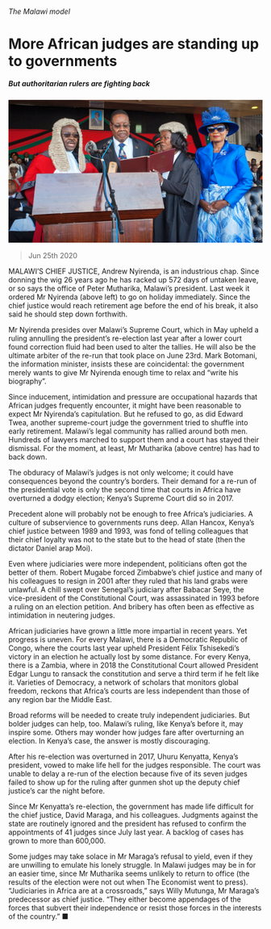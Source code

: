 ###### The Malawi model

# More African judges are standing up to governments 

##### But authoritarian rulers are fighting back 

![image](images/20200627_MAP008_0.jpg) 

> Jun 25th 2020 

MALAWI’S CHIEF JUSTICE, Andrew Nyirenda, is an industrious chap. Since donning the wig 26 years ago he has racked up 572 days of untaken leave, or so says the office of Peter Mutharika, Malawi’s president. Last week it ordered Mr Nyirenda (above left) to go on holiday immediately. Since the chief justice would reach retirement age before the end of his break, it also said he should step down forthwith.

Mr Nyirenda presides over Malawi’s Supreme Court, which in May upheld a ruling annulling the president’s re-election last year after a lower court found correction fluid had been used to alter the tallies. He will also be the ultimate arbiter of the re-run that took place on June 23rd. Mark Botomani, the information minister, insists these are coincidental: the government merely wants to give Mr Nyirenda enough time to relax and “write his biography”.


Since inducement, intimidation and pressure are occupational hazards that African judges frequently encounter, it might have been reasonable to expect Mr Nyirenda’s capitulation. But he refused to go, as did Edward Twea, another supreme-court judge the government tried to shuffle into early retirement. Malawi’s legal community has rallied around both men. Hundreds of lawyers marched to support them and a court has stayed their dismissal. For the moment, at least, Mr Mutharika (above centre) has had to back down.

The obduracy of Malawi’s judges is not only welcome; it could have consequences beyond the country’s borders. Their demand for a re-run of the presidential vote is only the second time that courts in Africa have overturned a dodgy election; Kenya’s Supreme Court did so in 2017.

Precedent alone will probably not be enough to free Africa’s judiciaries. A culture of subservience to governments runs deep. Allan Hancox, Kenya’s chief justice between 1989 and 1993, was fond of telling colleagues that their chief loyalty was not to the state but to the head of state (then the dictator Daniel arap Moi).

Even where judiciaries were more independent, politicians often got the better of them. Robert Mugabe forced Zimbabwe’s chief justice and many of his colleagues to resign in 2001 after they ruled that his land grabs were unlawful. A chill swept over Senegal’s judiciary after Babacar Seye, the vice-president of the Constitutional Court, was assassinated in 1993 before a ruling on an election petition. And bribery has often been as effective as intimidation in neutering judges.

African judiciaries have grown a little more impartial in recent years. Yet progress is uneven. For every Malawi, there is a Democratic Republic of Congo, where the courts last year upheld President Félix Tshisekedi’s victory in an election he actually lost by some distance. For every Kenya, there is a Zambia, where in 2018 the Constitutional Court allowed President Edgar Lungu to ransack the constitution and serve a third term if he felt like it. Varieties of Democracy, a network of scholars that monitors global freedom, reckons that Africa’s courts are less independent than those of any region bar the Middle East.

Broad reforms will be needed to create truly independent judiciaries. But bolder judges can help, too. Malawi’s ruling, like Kenya’s before it, may inspire some. Others may wonder how judges fare after overturning an election. In Kenya’s case, the answer is mostly discouraging.

After his re-election was overturned in 2017, Uhuru Kenyatta, Kenya’s president, vowed to make life hell for the judges responsible. The court was unable to delay a re-run of the election because five of its seven judges failed to show up for the ruling after gunmen shot up the deputy chief justice’s car the night before.

Since Mr Kenyatta’s re-election, the government has made life difficult for the chief justice, David Maraga, and his colleagues. Judgments against the state are routinely ignored and the president has refused to confirm the appointments of 41 judges since July last year. A backlog of cases has grown to more than 600,000.

Some judges may take solace in Mr Maraga’s refusal to yield, even if they are unwilling to emulate his lonely struggle. In Malawi judges may be in for an easier time, since Mr Mutharika seems unlikely to return to office (the results of the election were not out when The Economist went to press). “Judiciaries in Africa are at a crossroads,” says Willy Mutunga, Mr Maraga’s predecessor as chief justice. “They either become appendages of the forces that subvert their independence or resist those forces in the interests of the country.” ■


